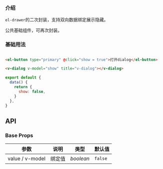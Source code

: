 ### 介绍

`el-drawer`的二次封装，支持双向数据绑定展示隐藏。

公共基础组件，可再次封装。

### 基础用法

```html

<el-button type="primary" @click="show = true">打开dialog</el-button>

<v-dialog v-model="show" title="v-dialog"></v-dialog>
```

```js
export default {
  data() {
    return {
      show: false,
    }
  },
}
```

## API

### Base Props

| 参数   | 说明           | 类型      | 默认值 |
| ------ | -------------- | --------- | ------ |
| value / v-model | 绑定值 | _boolean_  | `false`   |